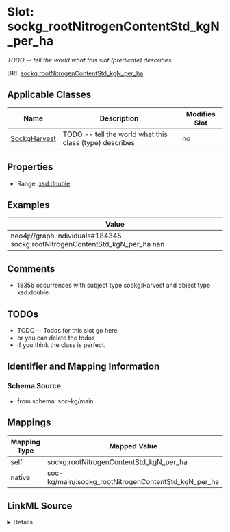 

# Slot: sockg_rootNitrogenContentStd_kgN_per_ha


_TODO -- tell the world what this slot (predicate) describes._





URI: [sockg:rootNitrogenContentStd_kgN_per_ha](http://www.semanticweb.org/sockg/ontologies/2024/0/soil-carbon-ontology/rootNitrogenContentStd_kgN_per_ha)



<!-- no inheritance hierarchy -->





## Applicable Classes

| Name | Description | Modifies Slot |
| --- | --- | --- |
| [SockgHarvest](../classes/SockgHarvest.md) | TODO -- tell the world what this class (type) describes |  no  |







## Properties

* Range: [xsd:double](http://www.w3.org/2001/XMLSchema#double)






## Examples

| Value |
| --- |
| neo4j://graph.individuals#184345 sockg:rootNitrogenContentStd_kgN_per_ha nan |

## Comments

* 18356 occurrences with subject type sockg:Harvest and object type xsd:double.

## TODOs

* TODO -- Todos for this slot go here
* or you can delete the todos
* if you think the class is perfect.

## Identifier and Mapping Information







### Schema Source


* from schema: soc-kg/main




## Mappings

| Mapping Type | Mapped Value |
| ---  | ---  |
| self | sockg:rootNitrogenContentStd_kgN_per_ha |
| native | soc-kg/main/:sockg_rootNitrogenContentStd_kgN_per_ha |




## LinkML Source

<details>
```yaml
name: sockg_rootNitrogenContentStd_kgN_per_ha
description: TODO -- tell the world what this slot (predicate) describes.
todos:
- TODO -- Todos for this slot go here
- or you can delete the todos
- if you think the class is perfect.
comments:
- 18356 occurrences with subject type sockg:Harvest and object type xsd:double.
examples:
- value: neo4j://graph.individuals#184345 sockg:rootNitrogenContentStd_kgN_per_ha
    nan
from_schema: soc-kg/main
rank: 1000
slot_uri: sockg:rootNitrogenContentStd_kgN_per_ha
alias: sockg_rootNitrogenContentStd_kgN_per_ha
domain_of:
- sockg_Harvest
range: double

```
</details>